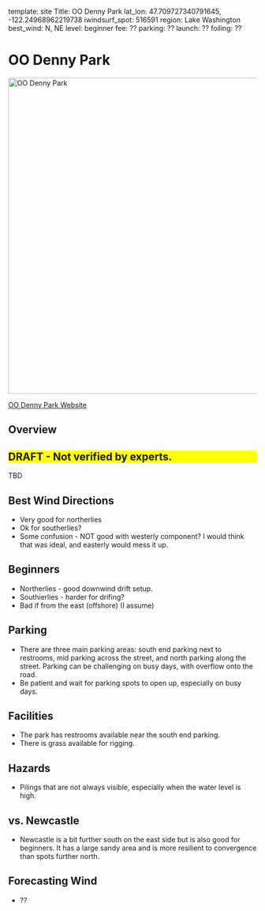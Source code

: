 template: site
Title: OO Denny Park
lat_lon: 47.709727340791645, -122.24968962219738
iwindsurf_spot: 516591
region: Lake Washington
best_wind: N, NE
level: beginner
fee: ??
parking: ??
launch: ??
foiling: ??

# OO Denny Park

<img alt="OO Denny Park" src="/images/oo_denny.png" style="height: 640px;">

[OO Denny Park Website](https://www.kirklandwa.gov/Government/Departments/Parks-and-Community-Services/Find-a-Park/O.O.-Denny-Park)

## Overview

<h2 style="background-color: #FFFF00;">DRAFT - Not verified by experts. </h2>
TBD

## Best Wind Directions

*   Very good for northerlies
*   Ok for southerlies?
*   Some confusion - NOT good with westerly component? I would think that was ideal, and easterly would mess it up.

## Beginners

*   Northerlies - good downwind drift setup.
*   Southierlies - harder for drifing?
*   Bad if from the east (offshore) (I assume)

## Parking

*   There are three main parking areas: south end parking next to restrooms, mid parking across the street, and north parking along the street. Parking can be challenging on busy days, with overflow onto the road.
*   Be patient and wait for parking spots to open up, especially on busy days.

## Facilities

*   The park has restrooms available near the south end parking.
*   There is grass available for rigging.

## Hazards

*   Pilings that are not always visible, especially when the water level is high.

## vs. Newcastle

*   Newcastle is a bit further south on the east side but is also good for beginners. It has a large sandy area and is more  resilient to convergence than spots further north.

## Forecasting Wind

*   ??
